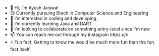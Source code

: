 - 👋 Hi, I’m Ayush Jaiswal
- 😊 Currently pursuing Btech in Computer Science and Engineering
- 👀 I’m interested in coding and developing.
- 🌱 I’m currently learning Java and DART
- 💞️ I’m looking to collaborate on something entry-level since I'm new
- 📫 You can reach me out through my instagram _https.ajx_
- ⚡ Fun fact: Getting to know me would be much more fun than the fun fact itself. 

<!---
itsAyush04/itsAyush04 is a ✨ special ✨ repository because its `README.md` (this file) appears on your GitHub profile.
You can click the Preview link to take a look at your changes.
--->
